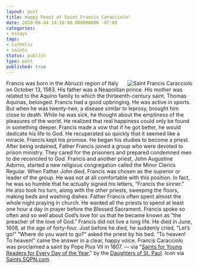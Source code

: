 ```yaml
---
layout: post
title: Happy Feast of Saint Francis Caracciolo!
date: 2010-06-04 14:10:00.000000000 -07:00
categories:
- essays
tags:
- catholic
- saints
status: publish
type: post
published: true
---
```

<img src="/assets/saintf3v.jpg" alt="Saint Francis Caracciolo" style="float: right; padding-left: 1em;" /> Francis was born in the Abruzzi region of Italy on October 13, 1563. His father was a Neapolitan prince. His mother was related to the Aquino family to which the thirteenth-century saint, Thomas Aquinas, belonged. Francis had a good upbringing. He was active in sports. But when he was twenty-two, a disease similar to leprosy, brought him close to death. While he was sick, he thought about the emptiness of the pleasures of the world. He realized that real happiness could only be found in something deeper. Francis made a vow that if he got better, he would dedicate his life to God. He recuperated so quickly that it seemed like a miracle. Francis kept his promise. He began his studies to become a priest. After being ordained, Father Francis joined a group who were devoted to prison ministry. They cared for the prisoners and prepared condemned men to die reconciled to God. Francis and another priest, John Augustine Adorno, started a new religious congregation called the Minor Clerics Regular. When Father John died, Francis was chosen as the superior or leader of the group. He was not at all comfortable with this position. In fact, he was so humble that he actually signed his letters, ”Francis the sinner.” He also took his turn, along with the other priests, sweeping the floors, making beds and washing dishes. Father Francis often spent almost the whole night praying in church. He wanted all the priests to spend at least one hour a day in prayer before the Blessed Sacrament. Francis spoke so often and so well about God’s love for us that he became known as “the preacher of the love of God.” Francis did not live a long life. He died in June, 1608, at the age of forty-four. Just before he died, he suddenly cried, ”Let’s go!” ”Where do you want to go?” asked the priest by his bed. “To heaven! To heaven!” came the answer in a clear, happy voice. Francis Caracciolo was proclaimed a saint by Pope Pius VII in 1807.
&mdash; via "[Saints for Young Readers for Every Day of the Year](http://jclubcatholic.org/stories/saints_june.php#04)," by the [Daughters of St. Paul](http://www.daughtersofstpaul.com/). Icon via [Saints.SQPN.com](http://saints.sqpn.com/saint-francis-caracciolo/).
